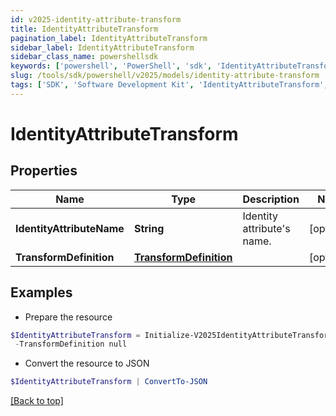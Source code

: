 ```yaml
---
id: v2025-identity-attribute-transform
title: IdentityAttributeTransform
pagination_label: IdentityAttributeTransform
sidebar_label: IdentityAttributeTransform
sidebar_class_name: powershellsdk
keywords: ['powershell', 'PowerShell', 'sdk', 'IdentityAttributeTransform', 'V2025IdentityAttributeTransform'] 
slug: /tools/sdk/powershell/v2025/models/identity-attribute-transform
tags: ['SDK', 'Software Development Kit', 'IdentityAttributeTransform', 'V2025IdentityAttributeTransform']
---
```



# IdentityAttributeTransform

## Properties

Name | Type | Description | Notes
------------ | ------------- | ------------- | -------------
**IdentityAttributeName** | **String** | Identity attribute's name. | [optional] 
**TransformDefinition** | [**TransformDefinition**](transform-definition) |  | [optional] 

## Examples

- Prepare the resource
```powershell
$IdentityAttributeTransform = Initialize-V2025IdentityAttributeTransform  -IdentityAttributeName email `
 -TransformDefinition null
```

- Convert the resource to JSON
```powershell
$IdentityAttributeTransform | ConvertTo-JSON
```


[[Back to top]](#) 

